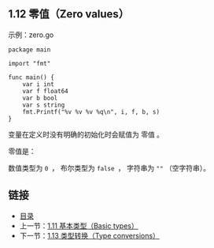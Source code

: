## 1.12 零值（Zero values）

示例：zero.go

	package main

	import "fmt"

	func main() {
		var i int
		var f float64
		var b bool
		var s string
		fmt.Printf("%v %v %v %q\n", i, f, b, s)
	}

变量在定义时没有明确的初始化时会赋值为 零值 。

零值是：

数值类型为 `0 `，
布尔类型为 `false `，
字符串为 `""` （空字符串）。

## 链接
* [目录](https://github.com/alpha2018/go-zh/blob/master/tour/directory.md)
* 上一节：[1.11 基本类型（Basic types）](https://github.com/alpha2018/go-zh/blob/master/tour/01.11.md)
* 下一节：[1.13 类型转换（Type conversions）](https://github.com/alpha2018/go-zh/blob/master/tour/01.13.md)
